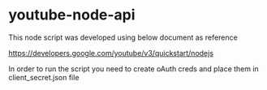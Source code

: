 # youtube-node-api

This node script was developed using below document as reference

https://developers.google.com/youtube/v3/quickstart/nodejs

In order to run the  script you need to create oAuth creds and place them in client_secret.json file
